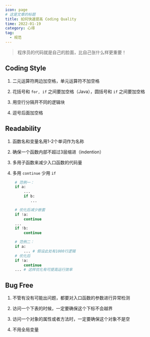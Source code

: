```yaml
---
icon: page
# 这是文章的标题
title: 如何快速提高 Coding Quality
time: 2022-01-19
category: 心得
tag:
  - 规范
---
```


> 程序员的代码就是自己的脸面，比自己张什么样更重要！

## Coding Style

1. 二元运算符两边加空格，单元运算符不加空格

2. 花括号和 `for, if` 之间要加空格（Java），圆括号和 `if` 之间要加空格

3. 用空行分隔开不同的逻辑块

4. 逗号后面加空格

## Readability

1. 函数名和变量名用1-2个单词作为名称

2. 确保一个函数内部不超过3层缩进（indention）

3. 多用子函数来减少入口函数的代码量

4. 多用 `continue` 少用 `if`

   ```python
    # 范例一：
    if a:
        ...
        if b:
           ...

    # 优化后减少嵌套
    if !a:
        continue
    ...
    if !b:
        continue

    # 范例二：
    if a:
        ... # 假设此处有1000行逻辑
    # 优化后
    if !a:
        continue
    ... # 这样优化有可提高运行效率
   ```

## Bug Free

1. 不管有没有可能出问题，都要对入口函数的参数进行异常检测

2. 访问一个下表的时候，一定要确保这个下标不会越界

3. 访问一个对象的属性或者方法时，一定要确保这个对象不是空

4. 不用全局变量
